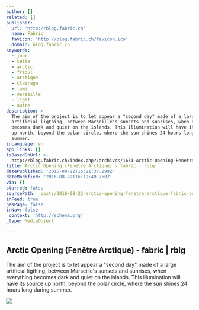 ```yaml
---
author: []
related: []
publisher:
  url: 'http://blog.fabric.ch'
  name: Fabric
  favicon: 'http://blog.fabric.ch/favicon.ico'
  domain: blog.fabric.ch
keywords:
  - jour
  - cette
  - arctic
  - frioul
  - arctique
  - clairage
  - lumi
  - marseille
  - light
  - autre
description: >-
  The aim of the project is to let appear a "second day" made of a large
  artificial ligthing, between Marseille's sunsets and sunrises, when everything
  becomes dark and quiet on the islands. This illumination will have its source
  up north, beyond the polar circle, where the sun shines 24 hours long during
  summer.
inLanguage: en
app_links: []
isBasedOnUrl: >-
  http://blog.fabric.ch/index.php?/archives/1631-Arctic-Opening-Fenetre-Arctique.html
title: Arctic Opening (Fenêtre Arctique) - fabric | rblg
datePublished: '2016-08-22T16:21:37.299Z'
dateModified: '2016-08-22T16:19:49.750Z'
via: {}
starred: false
sourcePath: _posts/2016-08-22-arctic-opening-fenetre-arctique-fabric-or-rblg.md
inFeed: true
hasPage: false
inNav: false
_context: 'http://schema.org'
_type: MediaObject

---
```

<article style=""><h1>Arctic Opening (Fenêtre Arctique) - fabric | rblg</h1><p>The aim of the project is to let appear a "second day" made of a large artificial ligthing, between Marseille's sunsets and sunrises, when everything becomes dark and quiet on the islands. This illumination will have its source up north, beyond the polar circle, where the sun shines 24 hours long during summer.</p><img src="http://blog.fabric.ch/uploads/image/arctic-opening_01s.jpg" /></article>